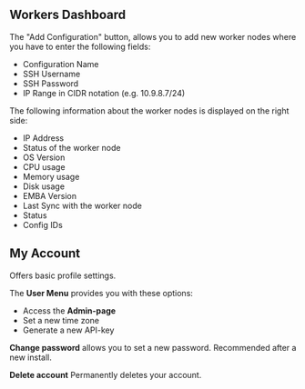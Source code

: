 ## Workers Dashboard

The "Add Configuration" button, allows you to add new worker nodes where you have to enter the following fields:
* Configuration Name
* SSH Username
* SSH Password
* IP Range in CIDR notation (e.g. 10.9.8.7/24)

The following information about the worker nodes is displayed on the right side:
* IP Address
* Status of the worker node
* OS Version
* CPU usage
* Memory usage
* Disk usage
* EMBA Version
* Last Sync with the worker node
* Status
* Config IDs

## My Account

Offers basic profile settings.

The **User Menu** provides you with these options:
* Access the **Admin-page**
* Set a new time zone
* Generate a new API-key

**Change password** allows you to set a new password. Recommended after a new install.

**Delete account** Permanently deletes your account.
